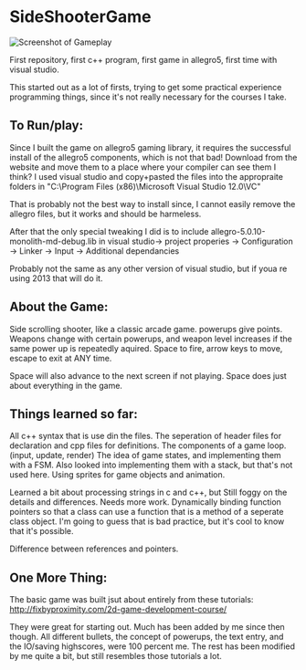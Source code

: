 SideShooterGame
===============

![Screenshot of Gameplay](https://www.dropbox.com/s/44er7pmdujb9ace/spaceshooter.png?raw=1)

First repository, first c++ program, first game in allegro5, first time with visual studio. 

This started out as a lot of firsts, trying to get some practical experience programming things, since it's not really necessary for the courses I take. 

To Run/play:
------------
Since I built the game on allegro5 gaming library, it requires the successful install of the allegro5 components, which is not that bad! Download from the website and move them to a place where your compiler can see them I think? I used visual studio and copy+pasted the files into the appropraite folders in "C:\Program Files (x86)\Microsoft Visual Studio 12.0\VC"

That is probably not the best way to install since, I cannot easily remove the allegro files, but it works and should be harmeless. 

After that the only special tweaking I did is to include allegro-5.0.10-monolith-md-debug.lib in 
visual studio-> project properies -> Configuration -> Linker -> Input -> Additional dependancies

Probably not the same as any other version of visual studio, but if youa re using 2013 that will do it.

About the Game:
---------------

Side scrolling shooter, like a classic arcade game. 
powerups give points. 
Weapons change with certain powerups, and weapon level increases if the same power up is repeatedly aquired.
Space to fire, arrow keys to move, escape to exit at ANY time.

Space will also advance to the next screen if not playing.
Space does just about everything in the game. 


Things learned so far:
----------------------

All c++ syntax that is use din the files. 
The seperation of header files for declaration and cpp files for definitions.
The components of a game loop. (input, update, render)
The idea of game states, and implementing them with a FSM.
Also looked into implementing them with a stack, but that's not used here.
Using sprites for game objects and animation.

Learned a bit about processing strings in c and c++, but Still foggy on the details and differences. Needs more work.
Dynamically binding function pointers so that a class can use a function that is a method of a seperate class object.
I'm going to guess that is bad practice, but it's cool to know that it's possible.

Difference between references and pointers.


One More Thing:
---------------

The basic game was built jsut about entirely from these tutorials:
http://fixbyproximity.com/2d-game-development-course/

They were great for starting out. Much has been added by me since then though. 
All different bullets, the concept of powerups, the text entry, and the IO/saving highscores, were 100 percent me. 
The rest has been modified by me quite  a bit, but still resembles those tutorials a lot.
